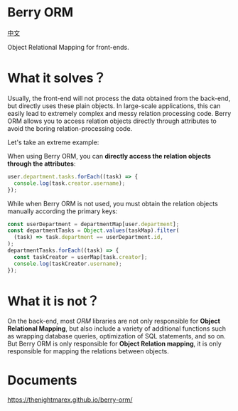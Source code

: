 # Berry ORM

[中文](./README_zh.md)

Object Relational Mapping for front-ends.

# What it solves？

Usually, the front-end will not process the data obtained from the back-end, but directly uses these plain objects. In large-scale applications, this can easily lead to extremely complex and messy relation processing code. Berry ORM allows you to access relation objects directly through attributes to avoid the boring relation-processing code.

Let's take an extreme example:

When using Berry ORM, you can **directly access the relation objects through the attributes**:

```ts
user.department.tasks.forEach((task) => {
  console.log(task.creator.username);
});
```

While when Berry ORM is not used, you must obtain the relation objects manually according the primary keys:

```ts
const userDepartment = departmentMap[user.department];
const departmentTasks = Object.values(taskMap).filter(
  (task) => task.department == userDepartment.id,
);
departmentTasks.forEach((task) => {
  const taskCreator = userMap[task.creator];
  console.log(taskCreator.username);
});
```

# What it is not？

On the back-end, most _ORM_ libraries are not only responsible for **Object Relational Mapping**, but also include a variety of additional functions such as wrapping database queries, optimization of SQL statements, and so on. But Berry ORM is only responsible for **Object Relation mapping**, it is only responsible for mapping the relations between objects.

# Documents

https://thenightmarex.github.io/berry-orm/
